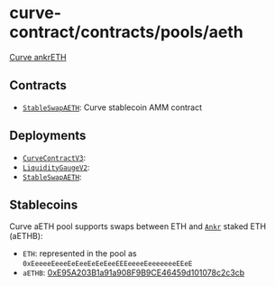 # curve-contract/contracts/pools/aeth

[Curve ankrETH]()

## Contracts

- [`StableSwapAETH`](StableSwapAETH.vy): Curve stablecoin AMM contract

## Deployments

- [`CurveContractV3`](../../tokens/CurveTokenV3.vy):
- [`LiquidityGaugeV2`](https://github.com/curvefi/curve-dao-contracts/blob/master/contracts/gauges/LiquidityGaugeV2.vy):
- [`StableSwapAETH`](StableSwapAETH.vy):

## Stablecoins

Curve aETH pool supports swaps between ETH and [`Ankr`](https://github.com/Ankr-network) staked ETH (aETHB):

- `ETH`: represented in the pool as `0xEeeeeEeeeEeEeeEeEeEeeEEEeeeeEeeeeeeeEEeE`
- `aETHB`: [0xE95A203B1a91a908F9B9CE46459d101078c2c3cb](https://etherscan.io/address/0xE95A203B1a91a908F9B9CE46459d101078c2c3cb#code)
